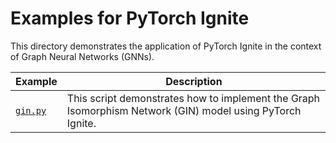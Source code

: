 # Examples for PyTorch Ignite

This directory demonstrates the application of PyTorch Ignite in the context of Graph Neural Networks (GNNs).

| Example              | Description                                                                                               |
| -------------------- | --------------------------------------------------------------------------------------------------------- |
| [`gin.py`](./gin.py) | This script demonstrates how to implement the Graph Isomorphism Network (GIN) model using PyTorch Ignite. |
